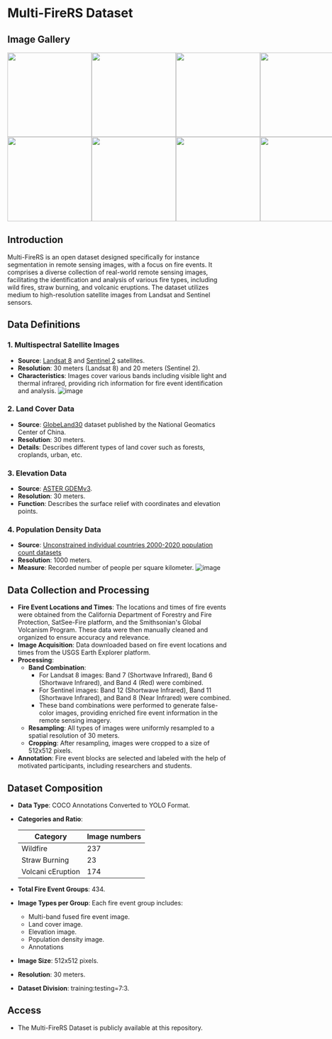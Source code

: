 # Multi-FireRS Dataset

## Image Gallery

<!-- Row 1 -->
<div style="display: flex; justify-content: space-between;">
  <img src="https://github.com/user-attachments/assets/8f0d36a8-11df-4fe7-893b-71e468864b71" width="190" />
  <img src="https://github.com/user-attachments/assets/9e5014ac-3b20-4e42-9f3f-262ff530259d" width="190" />
  <img src="https://github.com/user-attachments/assets/a822f6d2-dde4-4860-855f-ea07fc69e9dd" width="190" />
  <img src="https://github.com/user-attachments/assets/363255ec-e686-4dc9-9607-72bfe49bd1fd" width="190" />
  <img src="https://github.com/user-attachments/assets/aa67fd5d-34e1-4a44-9285-893864cd3198" width="190" />
</div>

<!-- Row 2 -->
<div style="display: flex; justify-content: space-between;">
  <img src="https://github.com/user-attachments/assets/b1d15337-80cf-475c-8dc2-72c04c187fd6" width="190" />
  <img src="https://github.com/user-attachments/assets/cf53f728-b5fd-49ba-99d4-b1152c832b76" width="190" />
  <img src="https://github.com/user-attachments/assets/c661ce81-5cb2-4dcc-a7e0-38b99378d6be" width="190" />
  <img src="https://github.com/user-attachments/assets/41af354f-ca4e-4c84-a02c-c0fc75f05581" width="190" />
  <img src="https://github.com/user-attachments/assets/4b0e875c-9a95-4db6-a0c3-a4cac2355826" width="190" />
</div>

## Introduction

Multi-FireRS is an open dataset designed specifically for instance segmentation in remote sensing images, with a focus on fire events. It comprises a diverse collection of real-world remote sensing images, facilitating the identification and analysis of various fire types, including wild fires, straw burning, and volcanic eruptions. The dataset utilizes medium to high-resolution satellite images from Landsat and Sentinel sensors.

## Data Definitions

### 1. Multispectral Satellite Images
   - **Source**: [Landsat 8](https://earthexplorer.usgs.gov/) and [Sentinel 2](https://scihub.copernicus.eu/dhus/) satellites.
   - **Resolution**: 30 meters (Landsat 8) and 20 meters (Sentinel 2).
   - **Characteristics**: Images cover various bands including visible light and thermal infrared,  providing rich information for fire event identification and analysis.
   ![image](https://github.com/Bella0818/Datasets/assets/79988921/1e7dd5aa-3571-4314-b04e-569adf688861)

### 2. Land Cover Data
   - **Source**: [GlobeLand30](https://www.webmap.cn/commres.do?method=globeIndex) dataset published by the National Geomatics Center of China.
   - **Resolution**: 30 meters.
   - **Details**: Describes different types of land cover such as forests, croplands, urban, etc.

### 3. Elevation Data
   - **Source**: [ASTER GDEMv3](https://www.gscloud.cn/sources/accessdata/aeab8000652a45b38afbb7ff023ddabb?pid=302).
   - **Resolution**: 30 meters.
   - **Function**: Describes the surface relief with coordinates and elevation points.

### 4. Population Density Data
   - **Source**: [Unconstrained individual countries 2000-2020 population count datasets](https://hub.worldpop.org/project/categories?id=18Proc)
   - **Resolution**: 1000 meters.
   - **Measure**: Recorded number of people per square kilometer.
![image](https://github.com/Bella0818/Datasets/assets/79988921/110caba5-7c37-4bfc-b0f9-8cd9e284560a)

## Data Collection and Processing

- **Fire Event Locations and Times**: The locations and times of fire events were obtained from the California Department of Forestry and Fire Protection, SatSee-Fire platform, and the Smithsonian's Global Volcanism Program. These data were then manually cleaned and organized to ensure accuracy and relevance.
- **Image Acquisition**: Data downloaded based on fire event locations and times from the USGS Earth Explorer platform.
- **Processing**: 
  - **Band Combination**:
    - For Landsat 8 images: Band 7 (Shortwave Infrared), Band 6 (Shortwave Infrared), and Band 4 (Red) were combined.
    - For Sentinel images: Band 12 (Shortwave Infrared), Band 11 (Shortwave Infrared), and Band 8 (Near Infrared) were combined.
    - These band combinations were performed to generate false-color images, providing enriched fire event information in the remote sensing imagery.
  - **Resampling**: All types of images were uniformly resampled to a spatial resolution of 30 meters.
  - **Cropping**: After resampling, images were cropped to a size of 512x512 pixels.
- **Annotation**: Fire event blocks are selected and labeled with the help of motivated participants, including researchers and students.

## Dataset Composition
- **Data Type**: COCO Annotations Converted to YOLO Format.
- **Categories and Ratio**: 

    | Category | Image numbers |
    |---|---|
    | Wildfire | 237 |
    | Straw Burning | 23 |
    | Volcani cEruption | 174 |
- **Total Fire Event Groups**: 434.
- **Image Types per Group**: Each fire event group includes:
  - Multi-band fused fire event image.
  - Land cover image.
  - Elevation image.
  - Population density image.
  - Annotations
- **Image Size**: 512x512 pixels.
- **Resolution**: 30 meters.
- **Dataset Division**: training:testing=7:3.

## Access

- The Multi-FireRS Dataset is publicly available at this repository.
